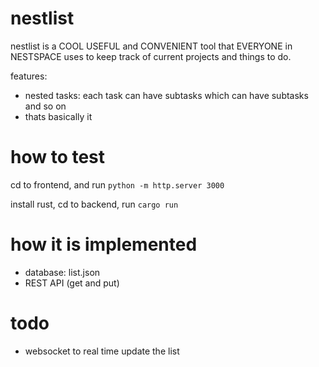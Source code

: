 # nestlist

nestlist is a COOL USEFUL and CONVENIENT tool that EVERYONE in NESTSPACE uses to keep track of current projects and things to do.

features:
- nested tasks: each task can have subtasks which can have subtasks and so on
- thats basically it

# how to test

cd to frontend, and run `python -m http.server 3000`

install rust, cd to backend, run `cargo run`

# how it is implemented

- database: list.json
- REST API (get and put)

# todo

- websocket to real time update the list
